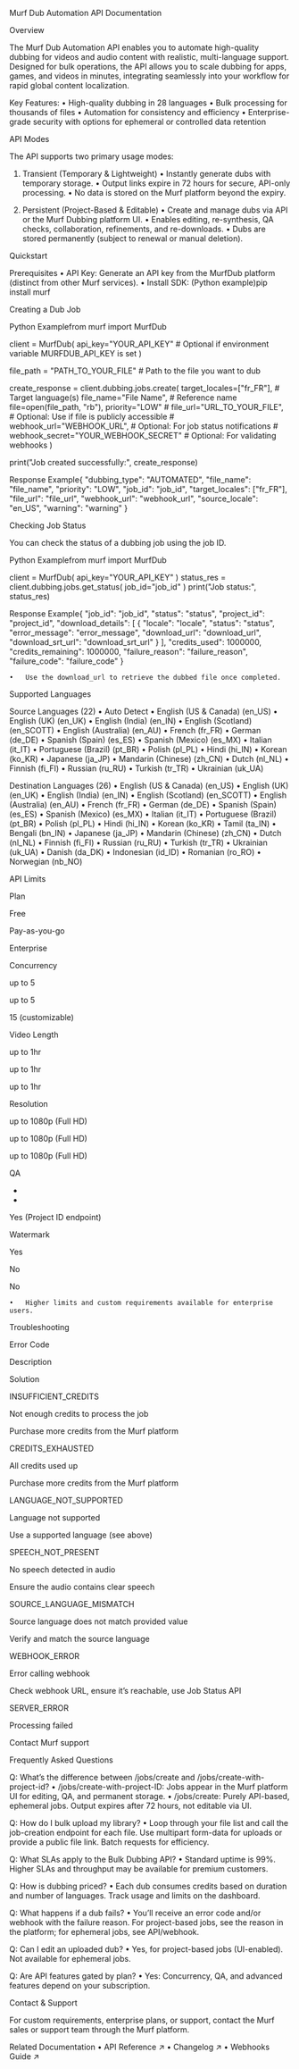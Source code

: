 Murf Dub Automation API Documentation

Overview

The Murf Dub Automation API enables you to automate high-quality dubbing for videos and audio content with realistic, multi-language support. Designed for bulk operations, the API allows you to scale dubbing for apps, games, and videos in minutes, integrating seamlessly into your workflow for rapid global content localization.

Key Features:
	•	High-quality dubbing in 28 languages
	•	Bulk processing for thousands of files
	•	Automation for consistency and efficiency
	•	Enterprise-grade security with options for ephemeral or controlled data retention

API Modes

The API supports two primary usage modes:

1. Transient (Temporary & Lightweight)
	•	Instantly generate dubs with temporary storage.
	•	Output links expire in 72 hours for secure, API-only processing.
	•	No data is stored on the Murf platform beyond the expiry.

2. Persistent (Project-Based & Editable)
	•	Create and manage dubs via API or the Murf Dubbing platform UI.
	•	Enables editing, re-synthesis, QA checks, collaboration, refinements, and re-downloads.
	•	Dubs are stored permanently (subject to renewal or manual deletion).

Quickstart

Prerequisites
	•	API Key: Generate an API key from the MurfDub platform (distinct from other Murf services).
	•	Install SDK: (Python example)pip install murf

Creating a Dub Job

Python Examplefrom murf import MurfDub

client = MurfDub(
    api_key="YOUR_API_KEY"  # Optional if environment variable MURFDUB_API_KEY is set
)

file_path = "PATH_TO_YOUR_FILE"  # Path to the file you want to dub

create_response = client.dubbing.jobs.create(
    target_locales=["fr_FR"],  # Target language(s)
    file_name="File Name",     # Reference name
    file=open(file_path, "rb"),
    priority="LOW"
    # file_url="URL_TO_YOUR_FILE",  # Optional: Use if file is publicly accessible
    # webhook_url="WEBHOOK_URL",    # Optional: For job status notifications
    # webhook_secret="YOUR_WEBHOOK_SECRET"  # Optional: For validating webhooks
)

print("Job created successfully:", create_response)

Response Example{
  "dubbing_type": "AUTOMATED",
  "file_name": "file_name",
  "priority": "LOW",
  "job_id": "job_id",
  "target_locales": ["fr_FR"],
  "file_url": "file_url",
  "webhook_url": "webhook_url",
  "source_locale": "en_US",
  "warning": "warning"
}

Checking Job Status

You can check the status of a dubbing job using the job ID.

Python Examplefrom murf import MurfDub

client = MurfDub(
    api_key="YOUR_API_KEY"
)
status_res = client.dubbing.jobs.get_status(
    job_id="job_id"
)
print("Job status:", status_res)

Response Example{
  "job_id": "job_id",
  "status": "status",
  "project_id": "project_id",
  "download_details": [
    {
      "locale": "locale",
      "status": "status",
      "error_message": "error_message",
      "download_url": "download_url",
      "download_srt_url": "download_srt_url"
    }
  ],
  "credits_used": 1000000,
  "credits_remaining": 1000000,
  "failure_reason": "failure_reason",
  "failure_code": "failure_code"
}

	•	Use the ‎⁠download_url⁠ to retrieve the dubbed file once completed.

Supported Languages

Source Languages (22)
	•	Auto Detect
	•	English (US & Canada) (en_US)
	•	English (UK) (en_UK)
	•	English (India) (en_IN)
	•	English (Scotland) (en_SCOTT)
	•	English (Australia) (en_AU)
	•	French (fr_FR)
	•	German (de_DE)
	•	Spanish (Spain) (es_ES)
	•	Spanish (Mexico) (es_MX)
	•	Italian (it_IT)
	•	Portuguese (Brazil) (pt_BR)
	•	Polish (pl_PL)
	•	Hindi (hi_IN)
	•	Korean (ko_KR)
	•	Japanese (ja_JP)
	•	Mandarin (Chinese) (zh_CN)
	•	Dutch (nl_NL)
	•	Finnish (fi_FI)
	•	Russian (ru_RU)
	•	Turkish (tr_TR)
	•	Ukrainian (uk_UA)

Destination Languages (26)
	•	English (US & Canada) (en_US)
	•	English (UK) (en_UK)
	•	English (India) (en_IN)
	•	English (Scotland) (en_SCOTT)
	•	English (Australia) (en_AU)
	•	French (fr_FR)
	•	German (de_DE)
	•	Spanish (Spain) (es_ES)
	•	Spanish (Mexico) (es_MX)
	•	Italian (it_IT)
	•	Portuguese (Brazil) (pt_BR)
	•	Polish (pl_PL)
	•	Hindi (hi_IN)
	•	Korean (ko_KR)
	•	Tamil (ta_IN)
	•	Bengali (bn_IN)
	•	Japanese (ja_JP)
	•	Mandarin (Chinese) (zh_CN)
	•	Dutch (nl_NL)
	•	Finnish (fi_FI)
	•	Russian (ru_RU)
	•	Turkish (tr_TR)
	•	Ukrainian (uk_UA)
	•	Danish (da_DK)
	•	Indonesian (id_ID)
	•	Romanian (ro_RO)
	•	Norwegian (nb_NO)

API Limits

Plan

Free

Pay-as-you-go

Enterprise

Concurrency

up to 5

up to 5

15 (customizable)

Video Length

up to 1hr

up to 1hr

up to 1hr

Resolution

up to 1080p (Full HD)

up to 1080p (Full HD)

up to 1080p (Full HD)

QA

-

-

Yes (Project ID endpoint)

Watermark

Yes

No

No


	•	Higher limits and custom requirements available for enterprise users.

Troubleshooting

Error Code

Description

Solution

‎⁠INSUFFICIENT_CREDITS⁠

Not enough credits to process the job

Purchase more credits from the Murf platform

‎⁠CREDITS_EXHAUSTED⁠

All credits used up

Purchase more credits from the Murf platform

‎⁠LANGUAGE_NOT_SUPPORTED⁠

Language not supported

Use a supported language (see above)

‎⁠SPEECH_NOT_PRESENT⁠

No speech detected in audio

Ensure the audio contains clear speech

‎⁠SOURCE_LANGUAGE_MISMATCH⁠

Source language does not match provided value

Verify and match the source language

‎⁠WEBHOOK_ERROR⁠

Error calling webhook

Check webhook URL, ensure it’s reachable, use Job Status API

‎⁠SERVER_ERROR⁠

Processing failed

Contact Murf support

Frequently Asked Questions

Q: What’s the difference between ‎⁠/jobs/create⁠ and ‎⁠/jobs/create-with-project-id⁠?
	•	‎⁠/jobs/create-with-project-ID⁠: Jobs appear in the Murf platform UI for editing, QA, and permanent storage.
	•	‎⁠/jobs/create⁠: Purely API-based, ephemeral jobs. Output expires after 72 hours, not editable via UI.

Q: How do I bulk upload my library?
	•	Loop through your file list and call the job-creation endpoint for each file. Use multipart form-data for uploads or provide a public file link. Batch requests for efficiency.

Q: What SLAs apply to the Bulk Dubbing API?
	•	Standard uptime is 99%. Higher SLAs and throughput may be available for premium customers.

Q: How is dubbing priced?
	•	Each dub consumes credits based on duration and number of languages. Track usage and limits on the dashboard.

Q: What happens if a dub fails?
	•	You’ll receive an error code and/or webhook with the failure reason. For project-based jobs, see the reason in the platform; for ephemeral jobs, see API/webhook.

Q: Can I edit an uploaded dub?
	•	Yes, for project-based jobs (UI-enabled). Not available for ephemeral jobs.

Q: Are API features gated by plan?
	•	Yes: Concurrency, QA, and advanced features depend on your subscription.

Contact & Support

For custom requirements, enterprise plans, or support, contact the Murf sales or support team through the Murf platform.

Related Documentation
	•	API Reference ↗
	•	Changelog ↗
	•	Webhooks Guide ↗
